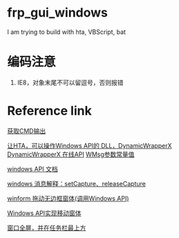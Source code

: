 <!--
 * @Description: In User Settings Edit
 * @Author: your name
 * @Date: 2019-10-25 20:12:58
 * @LastEditTime: 2020-03-16 23:33:10
 * @LastEditors: Please set LastEditors
 -->
# frp_gui_windows
I am trying to build with hta, VBScript, bat

# 编码注意
1. IE8，对象末尾不可以留逗号，否则报错

# Reference link
[获取CMD输出](https://stackoom.com/question/3ZVbG/%E5%A6%82%E4%BD%95%E5%9C%A8JavaScript%E4%B8%AD%E7%9A%84HTA%E6%96%87%E4%BB%B6%E4%B8%AD%E8%8E%B7%E5%8F%96CMD%E8%BE%93%E5%87%BA)

[让HTA，可以操作Windows API的 DLL，DynamicWrapperX](http://dynwrapx.script-coding.com/dwx/pages/dynwrapx.php?lang=en)
[DynamicWrapperX 在线API](https://omen999.developpez.com/tutoriels/vbs/DynamicWrapperX/)
[WMsg参数常量值](https://www.cnblogs.com/shenchao/p/4536495.html)

[windows API 文档](http://www.office-cn.net/t/api/api_content.htm)

[windows 消息解释：setCapture、releaseCapture](https://blog.csdn.net/xuwentao37x/article/details/23287397)

[winform 拖动无边框窗体(调用Windows API)](https://www.cnblogs.com/LJSL/p/3476818.html)

[Windows API实现移动窗体](https://www.cnblogs.com/sauronKing/p/5899740.html)

[窗口全屏，并在任务栏最上方](https://social.msdn.microsoft.com/Forums/zh-CN/d8f88990-941d-434b-b239-b837ef99ea39/22914203092035124471332582345020041313832030730340-htahtml?forum=267)